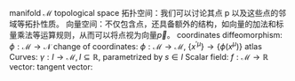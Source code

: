 manifold $\mathcal{M}$
topological space
拓扑空间：我们可以讨论其点 p 以及这些点的邻域等拓扑性质。
向量空间：不仅包含点，还具备额外的结构，如向量的加法和标量乘法等运算规则，从而可以将点视为向量$\vec{p}$​。
coordinates
diffeomorphism: $\phi: \mathcal{M}\rightarrow \mathcal{N}$
change of coordinates: $\phi: \mathcal{M}\rightarrow \mathcal{M}, \ \{x^{'\mu}\}\rightarrow \{\phi(x^{\mu})\}$
atlas
Curves: $\gamma: I \rightarrow \mathcal{M},I \subseteq \mathbb{R}$, parametrized by $s \in I$ 
Scalar field: $f: \mathcal{M}\rightarrow \mathbb{R}$
vector:
tangent vector: